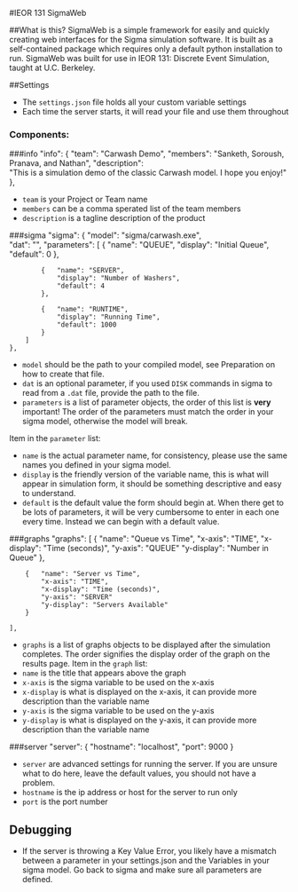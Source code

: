 #IEOR 131 SigmaWeb

##What is this?
SigmaWeb is a simple framework for easily and quickly creating web interfaces for the Sigma simulation software. 
It is built as a self-contained package which requires only a default python installation to run. 
SigmaWeb was built for use in IEOR 131: Discrete Event Simulation, taught at U.C. Berkeley.

##Settings
- The `settings.json` file holds all your custom variable settings
- Each time the server starts, it will read your file and use them throughout

### Components:
###info
    "info": {
        "team":   "Carwash Demo",
        "members":   "Sanketh, Soroush, Pranava, and Nathan",
        "description":  
            "This is a simulation demo of the classic Carwash model. I hope you enjoy!"
    },

- `team` is your Project or Team name
- `members` can be a comma sperated list of the team members
- `description` is a tagline description of the product

###sigma
    "sigma": {
        "model": "sigma/carwash.exe",    
        "dat": "",
        "parameters": [
            {   "name": "QUEUE",
                "display": "Initial Queue",
                "default": 0
            },

            {   "name": "SERVER",
                "display": "Number of Washers",
                "default": 4
            },

            {   "name": "RUNTIME",
                "display": "Running Time",
                "default": 1000
            }
        ]
    },
- `model` should be the path to your compiled model, see Preparation on how to create that file.
- `dat` is an optional parameter, if you used `DISK` commands in sigma to read from a `.dat` file, provide the path to the file.
- `parameters` is a list of parameter objects, the order of this list is **very** important! The order of the parameters must match the order in your sigma model, otherwise the model will break.

Item in the `parameter` list:
- `name` is the actual parameter name, for consistency, please use the same names you defined in your sigma model.
- `display` is the friendly version of the variable name, this is what will appear in simulation form, it should be something descriptive and easy to understand.
- `default` is the default value the form should begin at. When there get to be lots of parameters, it will be very cumbersome to enter in each one every time. Instead we can begin with a default value.

###graphs
    "graphs": [
        {   "name": "Queue vs Time",
            "x-axis": "TIME",
            "x-display": "Time (seconds)",
            "y-axis": "QUEUE"
            "y-display": "Number in Queue"
        },

        {   "name": "Server vs Time",
            "x-axis": "TIME",
            "x-display": "Time (seconds)",
            "y-axis": "SERVER"
            "y-display": "Servers Available"
        }

    ],
- `graphs` is a list of graphs objects to be displayed after the simulation completes. The order signifies the display order of the graph on the results page.
Item in the `graph` list:
- `name` is the title that appears above the graph
- `x-axis` is the sigma variable to be used on the x-axis
- `x-display` is what is displayed on the x-axis, it can provide more description than the variable name
- `y-axis` is the sigma variable to be used on the y-axis
- `y-display` is what is displayed on the y-axis, it can provide more description than the variable name

###server
    "server": {
        "hostname": "localhost",
        "port": 9000
    }

- `server` are advanced settings for running the server. If you are unsure what to do here, leave the default values, you should not have a problem.
- `hostname` is the ip address or host for the server to run only
- `port` is the port number

## Debugging
- If the server is throwing a Key Value Error, you likely have a mismatch between a parameter in your settings.json and the Variables in your sigma model. Go back to sigma and make sure all parameters are defined.
